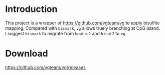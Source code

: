 # Introduction

This project is a wrapper of https://github.com/vgteam/vg to apply bisulfite mapping. Compared with `bismark`, `vg` allows truely branching at CpG island. I suggest `bismark` to migrate from `bowtie2` and `hisat2` to `vg`.

# Download

https://github.com/vgteam/vg/releases